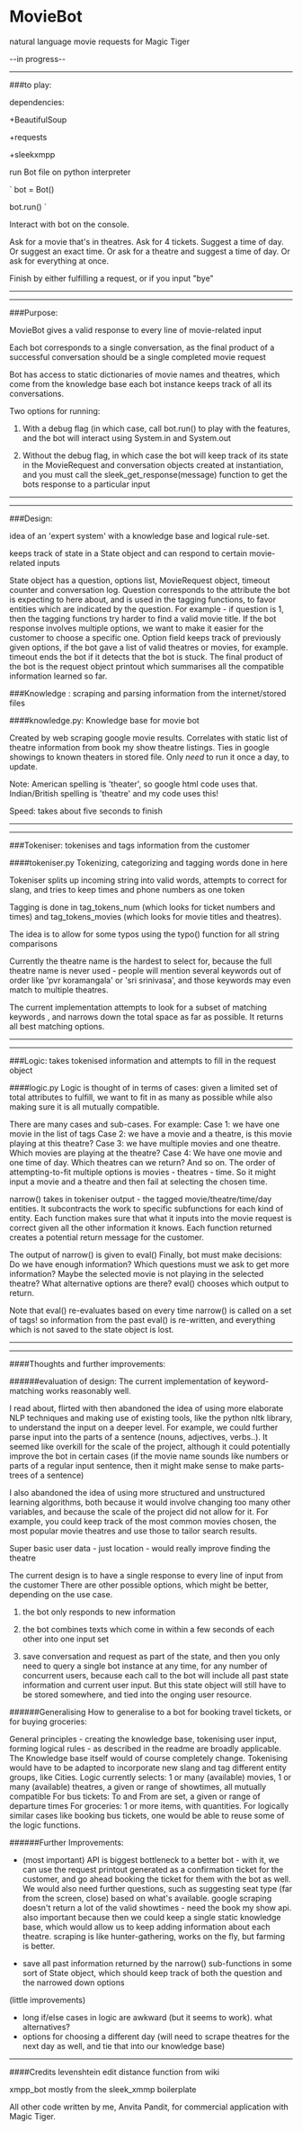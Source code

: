 # MovieBot
natural language movie requests for Magic Tiger

--in progress--

***
###to play:

dependencies:

+BeautifulSoup

+requests

+sleekxmpp


run Bot file on python interpreter

`
bot = Bot()

bot.run()
`

Interact with bot on the console.

Ask for a movie that's in theatres. Ask for 4 tickets. Suggest a time of day.
Or suggest an exact time. Or ask for a theatre and suggest a time of day. Or
ask for everything at once.

Finish by either fulfilling a request, or if you input "bye"
***

***
###Purpose:

MovieBot gives a valid response to every line of movie-related input

Each bot corresponds to a single conversation, as the final product of a successful conversation should be a single
completed movie request

Bot has access to static dictionaries of movie names and theatres, which come from the knowledge base
each bot instance keeps track of all its conversations.

Two options for running:

1. With a debug flag (in which case, call bot.run() to play with the features,
and the bot will interact using System.in and System.out

2. Without the debug flag, in which case the bot will keep track of its state in the MovieRequest and conversation
objects created at instantiation, and you must call the sleek_get_response(message) function to get the bots
response to a particular input

***

***
###Design:

idea of an 'expert system' with a knowledge base and logical rule-set.

keeps track of state in a State object and can respond to certain movie-related inputs

State object has a question, options list, MovieRequest object, timeout counter and conversation log.
Question corresponds to the attribute the bot is expecting to here about, and is used in the
tagging functions, to favor entities which are indicated by the question. For example -
if question is 1, then the tagging functions try harder to find a valid movie title.
If the bot response involves multiple options, we want to make it easier for the customer
to choose a specific one. Option field keeps track of previously given options, if the bot gave
a list of valid theatres or movies, for example.
timeout ends the bot if it detects that the bot is stuck.
The final product of the bot is the request object printout which summarises all the compatible information
learned so far.

###Knowledge : scraping and parsing information from the internet/stored files

####knowledge.py:
Knowledge base for movie bot

Created by web scraping google movie results. Correlates with static list of
theatre information from book my show theatre listings. Ties in google showings
to known theaters in stored file.
Only *need* to run it once a day, to update.

Note: American spelling is 'theater', so google html code uses that.
Indian/British spelling is 'theatre' and my code uses this!

Speed: takes about five seconds to finish
***

***
###Tokeniser: tokenises and tags information from the customer

####tokeniser.py
Tokenizing, categorizing and tagging words done in here

Tokeniser splits up incoming string into valid words, attempts to correct for slang,
and tries to keep times and phone numbers as one token

Tagging is done in tag_tokens_num (which looks for ticket numbers and times)
and tag_tokens_movies (which looks for movie titles and theatres).

The idea is to allow for some typos using the typo() function for all string comparisons

Currently the theatre name is the hardest to select for, because the full theatre name is
never used - people will mention several keywords out of order like 'pvr koramangala' or
'sri srinivasa', and those keywords may even match to multiple theatres.

The current implementation attempts to look for a subset of matching keywords , and narrows
down the total space as far as possible. It returns all best matching options.
***

***
###Logic: takes tokenised information and attempts to fill in the request object

####logic.py
Logic is thought of in terms of cases: given a limited set of total
attributes to fulfill, we want to fit in as many as possible while also
making sure it is all mutually compatible.

There are many cases and sub-cases. For example:
Case 1: we have one movie in the list of tags
Case 2: we have a movie and a theatre, is this movie playing at this theatre?
Case 3: we have multiple movies and one theatre. Which movies are playing at the theatre?
Case 4: We have one movie and one time of day. Which theatres can we return?
And so on.
The order of attempting-to-fit multiple options is movies - theatres - time. So it might input a movie
and a theatre and then fail at selecting the chosen time.

narrow() takes in tokeniser output - the tagged movie/theatre/time/day entities.
It subcontracts the work to specific subfunctions for each kind of entity.
Each function makes sure that what it inputs into the movie request is
correct given all the other information it knows. Each function returned creates a
potential return message for the customer.

The output of narrow() is given to eval()
Finally, bot must make decisions: Do we have enough information?
Which questions must we ask to get more information?
Maybe the selected movie is not playing in the selected theatre? What
alternative options are there?
eval() chooses which output to return.

Note that eval() re-evaluates based on every time narrow() is called on a set
of tags! so information from the past eval() is re-written, and everything which is not
saved to the state object is lost.
***

***
####Thoughts and further improvements:

######evaluation of design:
The current implementation of keyword-matching works reasonably well.

I read about, flirted with then abandoned the idea of using more elaborate
NLP techniques and making use of existing tools, like the python nltk library,
to understand the input on a deeper level. For example, we could further parse input
into the parts of a sentence (nouns, adjectives, verbs..). It
seemed like overkill for the scale of the project, although it could potentially
improve the bot in certain cases (if the movie name sounds like numbers or parts of a regular
input sentence, then it might make sense to make parts-trees of a sentence)

I also abandoned the idea of using more structured and unstructured learning algorithms,
both because it would involve changing too many other variables, and because
the scale of the project did not allow for it. For example, you could keep track of the
most common movies chosen, the most popular movie theatres and use those to tailor
search results.

Super basic user data - just location - would really improve finding the theatre

The current design is to have a single response to every line of input from the customer
There are other possible options, which might be better, depending on the use case.
1. the bot only responds to new information

2. the bot combines texts which come in within a few seconds of each other into one input set

3. save conversation and request as part of the state, and then you only need to query a single bot
instance at any time, for any number of concurrent users, because each call to the bot will include all
past state information and current user input. But this state object will still have to be stored somewhere,
and tied into the onging user resource.

######Generalising
How to generalise to a bot for booking travel tickets, or for buying groceries:



General principles - creating the knowledge base, tokenising user input, forming logical rules -
as described in the readme are broadly applicable.  The Knowledge base itself would of course completely change.
Tokenising would have to be adapted to incorporate new slang and tag different entity groups, like Cities.
Logic currently selects:
1 or many (available) movies, 1 or many (available) theatres, a given or range of showtimes, all mutually compatible
For bus tickets: To and From are set, a given or range of departure times
For groceries: 1 or more items, with quantities.
For logically similar cases like booking bus tickets, one would be able to reuse some of the logic functions.

######Further Improvements:

- (most important) API is biggest bottleneck to a better bot - with it, we can use the request printout generated as a confirmation
ticket for the customer, and go ahead booking the ticket for them with the bot as well. We would also need further
questions, such as suggesting seat type (far from the screen, close) based on what's available.
google scraping doesn't return a lot of the valid showtimes - need
the book my show api. also important because then we could keep a single static knowledge
base, which would allow us to keep adding information about each theatre. scraping is like
hunter-gathering, works on the fly, but farming is better.

- save all past information returned by the narrow() sub-functions in some sort of State
object, which should keep track of both the question and the narrowed down options

(little improvements)
- long if/else cases in logic are awkward (but it seems to work). what alternatives?
- options for choosing a different day (will need to scrape theatres for the
next day as well, and tie that into our knowledge base)
***

####Credits
levenshtein edit distance function from wiki

xmpp_bot mostly from the sleek_xmmp boilerplate

All other code written by me, Anvita Pandit, for commercial application with Magic Tiger.



